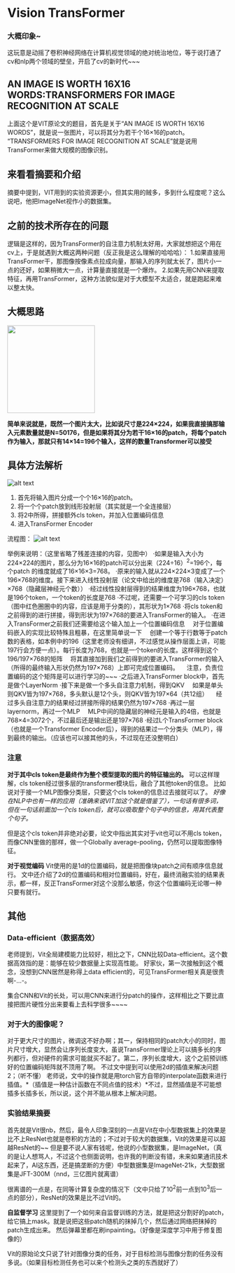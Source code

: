 # Vision TransFormer
### 大概印象~
这玩意是动摇了卷积神经网络在计算机视觉领域的绝对统治地位，等于说打通了cv和nlp两个领域的壁垒，开启了cv的新时代~~~
## AN IMAGE IS WORTH 16X16 WORDS:TRANSFORMERS FOR IMAGE RECOGNITION AT SCALE
上面这个是VIT原论文的题目，首先是关于“AN IMAGE IS WORTH 16X16 WORDS”，就是说一张图片，可以将其分为若干个16×16的patch。
“TRANSFORMERS FOR IMAGE RECOGNITION AT SCALE”就是说用TransFormer来做大规模的图像识别。

## 来看看摘要和介绍
摘要中提到，VIT用到的实验资源更小，但其实用的贼多，多到什么程度呢？这么说吧，他把ImageNet视作小的数据集。

## 之前的技术所存在的问题
逻辑是这样的，因为TransFormer的自注意力机制太好用，大家就想把这个用在cv上，于是就遇到大概这两种问题（反正我是这么理解的哈哈哈）：
1.如果直接用TransFormer干，那图像按像素点拉成向量，那输入的序列就太长了，图片小一点的还好，如果稍微大一点，计算量直接就是一个爆炸。
2.如果先用CNN来提取特征，再用TransFormer，这种方法貌似是对于大模型不太适合，就是跑起来难以整太快。

## 大概思路
<img src=image.png width=200>

**简单来说就是，既然一个图片太大，比如说尺寸是224×224，如果我直接搞那输入元素数量就是N=50176，但是如果将其分为若干16×16的patch，将每个patch作为输入，那就只有14×14=196个输入，这样的数量Transformer可以接受**

## 具体方法解析
![alt text](image-1.png)<br>
1. 首先将输入图片分成一个个16×16的patch。
2. 将一个个patch放到线形投射层（其实就是一个全连接层）
3. 将2中所得，拼接额外cls token，并加入位置编码信息
4. 进入TransFormer Encoder

流程图：
![alt text](image-2.png)<br>

举例来说明：（这里省略了残差连接的内容，见图中）
·如果是输入大小为224×224的图片，那么分为16×16的patch可以分出来（224÷16）<sup>2</sup>=196个，每个patch 的维度就成了16×16×3=768。
·原来的输入就从224×224×3变成了一个196×768的维度。接下来进入线性投射层（论文中给出的维度是768（输入决定）×768（隐藏层神经元个数））
·经过线性投射层得到的结果维度为196×768，也就是196个token，一个token的长度是768
·不过呢，还需要一个可学习的cls token（图中红色圈圈中的内容，应该是用于分类的），其形状为1×768
·将cls token和之前得到的进行拼接，得到形状为197×768的要进入TransFormer的输入。
·在进入TransFormer之前我们还需要给这个输入加上一个位置编码信息
&emsp;对于位置编码嵌入的实现比较特殊且粗暴，在这里简单说一下
&emsp;创建一个等于行数等于patch数的表格，如本例中的196（这里老师没有细讲，不过感觉从操作层面上讲，可能197行会方便一点）。每行长度为768，也就是一个token的长度。这样得到这个196/197×768的矩阵
&emsp;将其直接加到我们之前得到的要进入TransFormer的输入（所得的最终输入形状仍然为197×768）上即可完成位置编码。
&emsp;注意，负责位置编码的这个矩阵是可以进行学习的~~~
·之后进入TransFormer block中，首先是做个LayerNorm
·接下来是做一个多头自注意力机制，得到QKV
&emsp;如果是单头则QKV皆为197×768，多头默认是12个头，则QKV皆为197×64（共12组）
&emsp;经过多头自注意力的结果经过拼接所得的结果仍然为197×768
·再过一层layernorm，再过一个MLP
&emsp;MLP中间的隐藏层的神经元是输入的4倍，也就是768×4=3072个，不过最后还是输出还是197×768
·经过L个TransFormer block（也就是一个Transformer Encoder后），得到的结果过一个分类头（MLP），得到最终的输出。（应该也可以接其他的头，不过现在还没整明白）

### 注意
**对于其中cls token是最终作为整个模型提取的图片的特征输出的。**
可以这样理解，cls token经过很多层的transformer模块后，融合了其他token的信息。
比如说对于接一个MLP图像分类层，只要这个cls token的信息过去接就可以了。
*好像在NLP中也有一样的应用（准确来说VIT加这个就是借鉴了），一句话有很多词，但在一句话前面加一个cls token后，就可以吸取整个句子中的信息，用其代表整个句子。*

但是这个cls token并非绝对必要，论文中指出其实对于vit也可以不用cls token，而像CNN里做的那样，做一个Globally average-pooling，仍然可以提取图像特征。

**对于视觉编码**
Vit使用的是1d的位置编码，就是把图像块patch之间有顺序信息就行。
文中还介绍了2d的位置编码和相对位置编码，好在，最终消融实验的结果表示，都一样，反正TransFormer对这个没那么敏感，你这个位置编码无论哪一种只要有就行。

## 其他
### Data-efficient（数据高效）
老师提到，Vit全局建模能力比较好，相比之下，CNN比较Data-efficient。这个数据高效指的是：能够在较少数据量上实现高性能。
好家伙，第一次接触到这个概念，没想到CNN居然是称得上data efficient的，可见TransFormer相关真是很贵啊-…-。

集合CNN和Vit的长处，可以用CNN来进行分patch的操作，这样相比之下要比直接把图片硬性分出来要看上去科学很多~~~~

### 对于大的图像呢？
对于更大尺寸的图片，微调这不好办啊；其一，保持相同的patch大小的同时，图片尺寸增大，显然会让序列长度变大，虽说TransFormer理论上可以搞多长的序列都行，但对硬件的需求可能就买不起了。第二，序列长度增大，这个之前预训练好的位置编码矩阵就不顶用了啊。
不过文中提到可以使用2d的插值来解决问题2；（听不懂）
老师说，文中的操作就是用torch官方自带的interpolate函数来进行插值。*（插值是一种估计函数在不同点值的技术）*不过，显然插值是不可能想插多长插多长，所以说，这个并不能从根本上解决问题。

### 实验结果摘要
首先就是Vit很nb，然后，最令人印象深刻的一点是Vit在中小型数据集上的效果是比不上ResNet也就是卷积的方法的；不过对于较大的数据集，Vit的效果是可以超越ResNet的~~
但是要不说人家有钱呢，他说的小型数据集，是ImageNet，（真的是让人想骂人，不过这个也侧面说明，也许我的判断没有错，未来如果通讯技术起来了，AI这东西，还是搞垄断的方便）中型数据集是ImageNet-21k，大型数据集是JFT-300M（nnd，三亿图片就离谱）

很离谱的一点是，在同等计算复杂度的情况下（文中只给了10<sup>2</sup>前一点到10<sup>3</sup>后一点的部分），ResNet的效果是比不过Vit的。

**自监督学习**
这里提到了一个如何来自监督训练的方法，就是把这分割好的patch，给它搞上mask。就是说把这些patch随机的抹掉几个，然后通过网络把抹掉的patch生成出来。
然后弹幕里都在刷inpainting。（好像是深度学习中用于修复图像的）

Vit的原始论文只说了针对图像分类的任务，对于目标检测与图像分割的任务没有多说。（如果目标检测任务也可以来个检测头之类的东西就好了）


